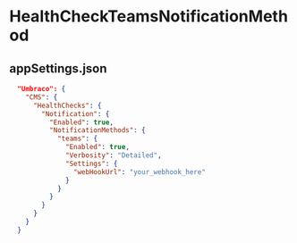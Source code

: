 # HealthCheckTeamsNotificationMethod


## appSettings.json 

```json
  "Umbraco": {
    "CMS": {
      "HealthChecks": {
        "Notification": {
          "Enabled": true,
          "NotificationMethods": {
            "teams": {
              "Enabled": true,
              "Verbosity": "Detailed",
              "Settings": {
                "webHookUrl": "your_webhook_here"
              }
            }
          }
        }
      }
    }
  }
```

